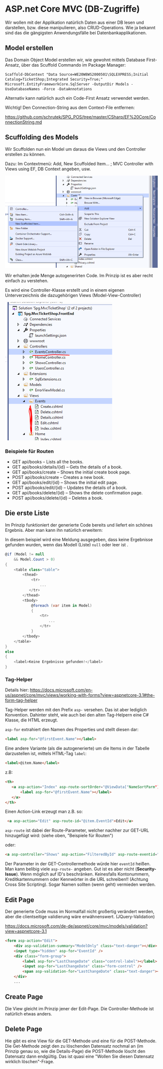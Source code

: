 # ASP.net Core MVC (DB-Zugriffe)

Wir wollen mit der Applikation natürlich Daten aus einer DB lesen und darstellen, bzw. diese manipulieren, also CRUD-Operations. Wie ja bekannt sind das die gängigsten Anwendungsfälle bei Datenbankapplikationen.

## Model erstellen

Das Domain Object Model erstellen wir, wie gewohnt mittels Database First-Ansatz, über das Scuffold Commando im Package Manager:

```Powersehll
Scaffold-DbContext "Data Source=WE20W8WS2000501\SQLEXPRESS;Initial Catalog=TicketShop;Integrated Security=True;" Microsoft.EntityFrameworkCore.SqlServer -OutputDir Models -UseDatabaseNames -Force -DataAnnotations
```

Alternativ kann natürlich auch ein Code-First Ansatz verwendet werden.

Wichtig! Den Connection-String aus dem Context-File entfernen:

<https://github.com/schrutek/SPG_POS/tree/master/CSharp/EF%20Core/ConnectionString.md>

## Scuffolding des Models

Wir Scuffolden nun ein Model um daraus die Views und den Controller erstellen zu können.

Dazu:
Im Contextmenü: Add, New Scuffolded Item... ; MVC Controller with Views using EF, DB Context angeben, usw.

![Scuffolding](Scuffolding.png)

Wir erhalten jede Menge autogenerirten Code. Im Prinzip ist es aber recht einfach zu verstehen.

Es wird eine Controller-Klasse erstellt und in einem eigenen Unterverzeichnis die dazugehörigen Views (Model-View-Controller)

![GeneratedCode](GeneratedCode.PNG)

### Beispiele für Routen

* GET api/books – Lists all the books.
* GET api/books/details/{id} – Gets the details of a book.
* GET api/books/create – Shows the initial create book page.
* POST api/books/create – Creates a new book.
* GET api/books/edit/{id} – Shows the initial edit page.
* POST api/books/edit/{id} – Updates the details of a book.
* GET api/books/delete/{id} – Shows the delete confirmation page.
* POST api/books/delete/{id} – Deletes a book.

## Die erste Liste

Im Prinzip funktioniert der generierte Code bereits und liefert ein schönes Ergebnis. Aber man kann ihn natürlich erweitern:

In diesem beispiel wird eine Meldung ausgegeben, dass keine Ergebnisse gefunden wurden, wenn das Modell (Liste) ``null`` oder leer ist .

```C#
@if (Model != null
    && Model.Count > 0)
{
    <table class="table">
        <thead>
            <tr>
                ...
           </tr>
        </thead>
        <tbody>
            @foreach (var item in Model)
            {
                <tr>
                    ...
                </tr>
            }
        </tbody>
    </table>
}
else
{
    <label>Keine Ergebnisse gefunden!</label>
}
```

### Tag-Helper

Details hier: <https://docs.microsoft.com/en-us/aspnet/core/mvc/views/working-with-forms?view=aspnetcore-3.1#the-form-tag-helper>

Tag-Helper werden mit den Prefix `asp-` versehen. Das ist aber lediglich Konvention. Dahinter steht, wie auch bei den alten Tag-Helpern eine C# Klasse, die HTML erzeugt.

`asp-for` extrahiert den Namen des Properties und stellt diesen dar:

```HTML
<label asp-for="@firstEvent.Name"></label>
```

Eine andere Variante (als die autogenerierte) um die Items in der Tabelle darzustellen ist, mittels HTML-Tag `label`:

```HTML
<label>@item.Name</label>
```

 z.B:

 ```HTML
<th>
    <a asp-action="Index" asp-route-sortOrder="@ViewData["NameSortParm"]">
        <label asp-for="@firstEvent.Name"></label>
    </a>
</th>
```

Einen Action-Link erzeugt man z.B. so:

```HTML
 <a asp-action="Edit" asp-route-id="@item.EventId">Edit</a>
 ```

 `asp-route` ist dabei der Route-Parameter, welcher nachher zur  GET-URL hinzugefügt wird: (siehe oben, "Beispiele für Routen")

oder:

 ```HTML
 <a asp-controller="Shows" asp-action="FilteredById" asp-route-eventid="@item.EventId">Shows</a>
 ```

 Der Parameter in der GET-Controllermethode würde hier `eventId` heißen. Man kann belibig viele `asp-route-` angeben. Gut ist es aber nicht (**Security-Issue**). Wenn möglich auf ID's beschränken. Keinesfalls Kontonummern, Kreditkartennummern oder Kennwörter in die URL schreiben!! (Achtung Cross Site Scripting). Sogar Namen sollten (wenn geht) vermieden werden.

## Edit Page

Der generierte Code muss im Normalfall nicht großertig verändert werden, aber die clientseitige validierung wäre erwähnenswert. (JQuery-Validation)

<https://docs.microsoft.com/de-de/aspnet/core/mvc/models/validation?view=aspnetcore-3.1>

```HTML
<form asp-action="Edit">
    <div asp-validation-summary="ModelOnly" class="text-danger"></div>
    <input type="hidden" asp-for="EventId" />
    <div class="form-group">
        <label asp-for="LastChangeDate" class="control-label"></label>
        <input asp-for="LastChangeDate" class="form-control" />
        <span asp-validation-for="LastChangeDate" class="text-danger"></span>
    </div>
    ...
```

## Create Page

Die View gleicht im Prinzip jener der Edit-Page. Die Controller-Methode ist natürlich etwas anders.

## Delete Page

Hie gibt es eine View für die GET-Methode und eine für die POST-Methode. Die Get-Methode zeigt den zu löschenden Datensatz nochmal an (im Prinzip genau so, wie die Details-Page) die POST-Methode löscht den Datensatz dann endgültig. Das ist quasi eine "Wollen Sie diesen Datensatz wirklich löschen"-Frage.
